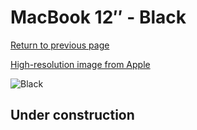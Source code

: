 # MacBook 12″ - Black

[Return to previous page](/macbook)

[High-resolution image from Apple](https://store.storeimages.cdn-apple.com/8756/as-images.apple.com/is/MTEG2?wid=4500&hei=4500&fmt=png)

<div style="width: 500px"><img src="/almost_uncompressed/MTEG2.webp" alt="Black"></div>

## Under construction
